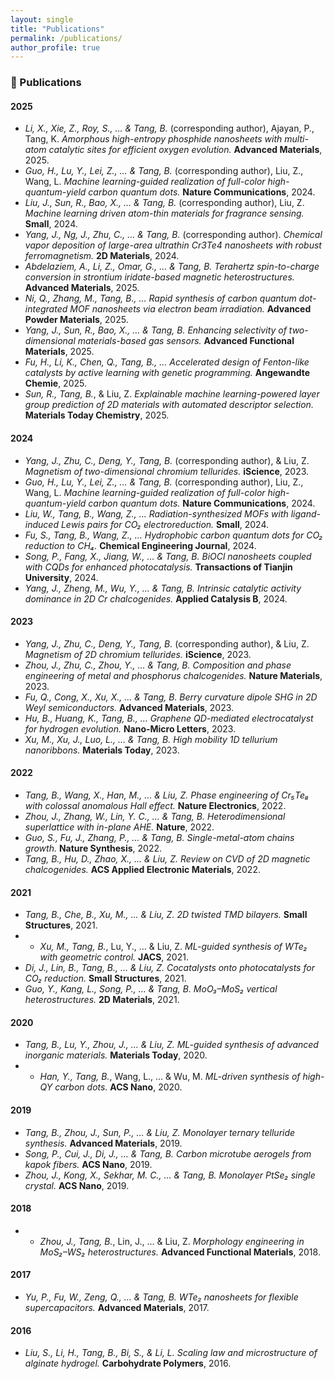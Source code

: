 ```yaml
---
layout: single
title: "Publications"
permalink: /publications/
author_profile: true
---
```


### 📝 Publications

#### **2025**
- *Li, X., Xie, Z., Roy, S., … & Tang, B.* (corresponding author), Ajayan, P., Tang, K. *Amorphous high-entropy phosphide nanosheets with multi-atom catalytic sites for efficient oxygen evolution.* **Advanced Materials**, 2025.
- *Guo, H., Lu, Y., Lei, Z., … & Tang, B.* (corresponding author), Liu, Z., Wang, L. *Machine learning-guided realization of full-color high-quantum-yield carbon quantum dots.* **Nature Communications**, 2024.
- *Liu, J., Sun, R., Bao, X., … & Tang, B.* (corresponding author), Liu, Z. *Machine learning driven atom-thin materials for fragrance sensing.* **Small**, 2024.
- *Yang, J., Ng, J., Zhu, C., … & Tang, B.* (corresponding author). *Chemical vapor deposition of large-area ultrathin Cr3Te4 nanosheets with robust ferromagnetism.* **2D Materials**, 2024.
- *Abdelaziem, A., Li, Z., Omar, G., … & Tang, B.* *Terahertz spin-to-charge conversion in strontium iridate-based magnetic heterostructures.* **Advanced Materials**, 2025.
- *Ni, Q., Zhang, M., Tang, B., …* *Rapid synthesis of carbon quantum dot-integrated MOF nanosheets via electron beam irradiation.* **Advanced Powder Materials**, 2025.
- *Yang, J., Sun, R., Bao, X., … & Tang, B.* *Enhancing selectivity of two-dimensional materials-based gas sensors.* **Advanced Functional Materials**, 2025.
- *Fu, H., Li, K., Chen, Q., Tang, B., …* *Accelerated design of Fenton-like catalysts by active learning with genetic programming.* **Angewandte Chemie**, 2025.
- *Sun, R., Tang, B.*, & Liu, Z. *Explainable machine learning-powered layer group prediction of 2D materials with automated descriptor selection.* **Materials Today Chemistry**, 2025.

#### **2024**
- *Yang, J., Zhu, C., Deng, Y., Tang, B.* (corresponding author), & Liu, Z. *Magnetism of two-dimensional chromium tellurides.* **iScience**, 2023.
- *Guo, H., Lu, Y., Lei, Z., … & Tang, B.* (corresponding author), Liu, Z., Wang, L. *Machine learning-guided realization of full-color high-quantum-yield carbon quantum dots.* **Nature Communications**, 2024.
- *Liu, W., Tang, B., Wang, Z., …* *Radiation-synthesized MOFs with ligand-induced Lewis pairs for CO₂ electroreduction.* **Small**, 2024.
- *Fu, S., Tang, B., Wang, Z., …* *Hydrophobic carbon quantum dots for CO₂ reduction to CH₄.* **Chemical Engineering Journal**, 2024.
- *Song, P., Fang, X., Jiang, W., … & Tang, B.* *BiOCl nanosheets coupled with CQDs for enhanced photocatalysis.* **Transactions of Tianjin University**, 2024.
- *Yang, J., Zheng, M., Wu, Y., … & Tang, B.* *Intrinsic catalytic activity dominance in 2D Cr chalcogenides.* **Applied Catalysis B**, 2024.

#### **2023**
- *Yang, J., Zhu, C., Deng, Y., Tang, B.* (corresponding author), & Liu, Z. *Magnetism of 2D chromium tellurides.* **iScience**, 2023.
- *Zhou, J., Zhu, C., Zhou, Y., … & Tang, B.* *Composition and phase engineering of metal and phosphorus chalcogenides.* **Nature Materials**, 2023.
- *Fu, Q., Cong, X., Xu, X., … & Tang, B.* *Berry curvature dipole SHG in 2D Weyl semiconductors.* **Advanced Materials**, 2023.
- *Hu, B., Huang, K., Tang, B., …* *Graphene QD-mediated electrocatalyst for hydrogen evolution.* **Nano-Micro Letters**, 2023.
- *Xu, M., Xu, J., Luo, L., … & Tang, B.* *High mobility 1D tellurium nanoribbons.* **Materials Today**, 2023.

#### **2022**
- *Tang, B., Wang, X., Han, M., … & Liu, Z.* *Phase engineering of Cr₅Te₈ with colossal anomalous Hall effect.* **Nature Electronics**, 2022.
- *Zhou, J., Zhang, W., Lin, Y. C., … & Tang, B.* *Heterodimensional superlattice with in-plane AHE.* **Nature**, 2022.
- *Guo, S., Fu, J., Zhang, P., … & Tang, B.* *Single-metal-atom chains growth.* **Nature Synthesis**, 2022.
- *Tang, B., Hu, D., Zhao, X., … & Liu, Z.* *Review on CVD of 2D magnetic chalcogenides.* **ACS Applied Electronic Materials**, 2022.

#### **2021**
- *Tang, B., Che, B., Xu, M., … & Liu, Z.* *2D twisted TMD bilayers.* **Small Structures**, 2021.
- + *Xu, M., Tang, B.*, Lu, Y., … & Liu, Z. *ML-guided synthesis of WTe₂ with geometric control.* **JACS**, 2021.
- *Di, J., Lin, B., Tang, B., … & Liu, Z.* *Cocatalysts onto photocatalysts for CO₂ reduction.* **Small Structures**, 2021.
- *Guo, Y., Kang, L., Song, P., … & Tang, B.* *MoO₃–MoS₂ vertical heterostructures.* **2D Materials**, 2021.

#### **2020**
- *Tang, B., Lu, Y., Zhou, J., … & Liu, Z.* *ML-guided synthesis of advanced inorganic materials.* **Materials Today**, 2020.
- + *Han, Y., Tang, B.*, Wang, L., … & Wu, M. *ML-driven synthesis of high-QY carbon dots.* **ACS Nano**, 2020.

#### **2019**
- *Tang, B., Zhou, J., Sun, P., … & Liu, Z.* *Monolayer ternary telluride synthesis.* **Advanced Materials**, 2019.
- *Song, P., Cui, J., Di, J., … & Tang, B.* *Carbon microtube aerogels from kapok fibers.* **ACS Nano**, 2019.
- *Zhou, J., Kong, X., Sekhar, M. C., … & Tang, B.* *Monolayer PtSe₂ single crystal.* **ACS Nano**, 2019.

#### **2018**
- + *Zhou, J., Tang, B.*, Lin, J., … & Liu, Z. *Morphology engineering in MoS₂–WS₂ heterostructures.* **Advanced Functional Materials**, 2018.

#### **2017**
- *Yu, P., Fu, W., Zeng, Q., … & Tang, B.* *WTe₂ nanosheets for flexible supercapacitors.* **Advanced Materials**, 2017.

#### **2016**
- *Liu, S., Li, H., Tang, B., Bi, S., & Li, L.* *Scaling law and microstructure of alginate hydrogel.* **Carbohydrate Polymers**, 2016.
